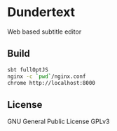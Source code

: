 Dundertext
==========

Web based subtitle editor

Build
-----

```bash
sbt fullOptJS
nginx -c `pwd`/nginx.conf 
chrome http://localhost:8000
```

License
-------
GNU General Public License GPLv3
